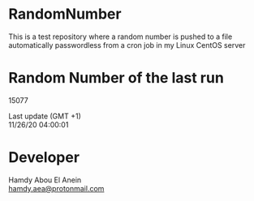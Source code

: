 # RandomNumber    
This is a test repository where a random number is pushed to a file automatically passwordless from a cron job in my Linux CentOS server    
# Random Number of the last run   
15077
      
Last update (GMT +1)    
11/26/20 04:00:01
# Developer    
Hamdy Abou El Anein   
hamdy.aea@protonmail.com
